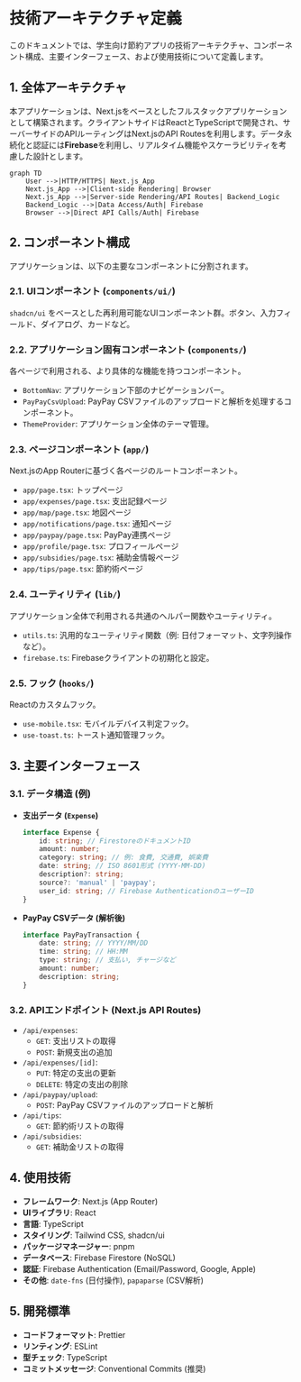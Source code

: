 # 技術アーキテクチャ定義

このドキュメントでは、学生向け節約アプリの技術アーキテクチャ、コンポーネント構成、主要インターフェース、および使用技術について定義します。

## 1. 全体アーキテクチャ

本アプリケーションは、Next.jsをベースとしたフルスタックアプリケーションとして構築されます。クライアントサイドはReactとTypeScriptで開発され、サーバーサイドのAPIルーティングはNext.jsのAPI Routesを利用します。データ永続化と認証には**Firebase**を利用し、リアルタイム機能やスケーラビリティを考慮した設計とします。

```mermaid
graph TD
    User -->|HTTP/HTTPS| Next.js_App
    Next.js_App -->|Client-side Rendering| Browser
    Next.js_App -->|Server-side Rendering/API Routes| Backend_Logic
    Backend_Logic -->|Data Access/Auth| Firebase
    Browser -->|Direct API Calls/Auth| Firebase
```

## 2. コンポーネント構成

アプリケーションは、以下の主要なコンポーネントに分割されます。

### 2.1. UIコンポーネント (`components/ui/`)
`shadcn/ui` をベースとした再利用可能なUIコンポーネント群。ボタン、入力フィールド、ダイアログ、カードなど。

### 2.2. アプリケーション固有コンポーネント (`components/`)
各ページで利用される、より具体的な機能を持つコンポーネント。
*   `BottomNav`: アプリケーション下部のナビゲーションバー。
*   `PayPayCsvUpload`: PayPay CSVファイルのアップロードと解析を処理するコンポーネント。
*   `ThemeProvider`: アプリケーション全体のテーマ管理。

### 2.3. ページコンポーネント (`app/`)
Next.jsのApp Routerに基づく各ページのルートコンポーネント。
*   `app/page.tsx`: トップページ
*   `app/expenses/page.tsx`: 支出記録ページ
*   `app/map/page.tsx`: 地図ページ
*   `app/notifications/page.tsx`: 通知ページ
*   `app/paypay/page.tsx`: PayPay連携ページ
*   `app/profile/page.tsx`: プロフィールページ
*   `app/subsidies/page.tsx`: 補助金情報ページ
*   `app/tips/page.tsx`: 節約術ページ

### 2.4. ユーティリティ (`lib/`)
アプリケーション全体で利用される共通のヘルパー関数やユーティリティ。
*   `utils.ts`: 汎用的なユーティリティ関数（例: 日付フォーマット、文字列操作など）。
*   `firebase.ts`: Firebaseクライアントの初期化と設定。

### 2.5. フック (`hooks/`)
Reactのカスタムフック。
*   `use-mobile.tsx`: モバイルデバイス判定フック。
*   `use-toast.ts`: トースト通知管理フック。

## 3. 主要インターフェース

### 3.1. データ構造 (例)

*   **支出データ (`Expense`)**
    ```typescript
    interface Expense {
        id: string; // FirestoreのドキュメントID
        amount: number;
        category: string; // 例: 食費, 交通費, 娯楽費
        date: string; // ISO 8601形式 (YYYY-MM-DD)
        description?: string;
        source?: 'manual' | 'paypay';
        user_id: string; // Firebase AuthenticationのユーザーID
    }
    ```
*   **PayPay CSVデータ (解析後)**
    ```typescript
    interface PayPayTransaction {
        date: string; // YYYY/MM/DD
        time: string; // HH:MM
        type: string; // 支払い, チャージなど
        amount: number;
        description: string;
    }
    ```

### 3.2. APIエンドポイント (Next.js API Routes)

*   `/api/expenses`:
    *   `GET`: 支出リストの取得
    *   `POST`: 新規支出の追加
*   `/api/expenses/[id]`:
    *   `PUT`: 特定の支出の更新
    *   `DELETE`: 特定の支出の削除
*   `/api/paypay/upload`:
    *   `POST`: PayPay CSVファイルのアップロードと解析
*   `/api/tips`:
    *   `GET`: 節約術リストの取得
*   `/api/subsidies`:
    *   `GET`: 補助金リストの取得

## 4. 使用技術

*   **フレームワーク**: Next.js (App Router)
*   **UIライブラリ**: React
*   **言語**: TypeScript
*   **スタイリング**: Tailwind CSS, shadcn/ui
*   **パッケージマネージャー**: pnpm
*   **データベース**: Firebase Firestore (NoSQL)
*   **認証**: Firebase Authentication (Email/Password, Google, Apple)
*   **その他**: `date-fns` (日付操作), `papaparse` (CSV解析)

## 5. 開発標準

*   **コードフォーマット**: Prettier
*   **リンティング**: ESLint
*   **型チェック**: TypeScript
*   **コミットメッセージ**: Conventional Commits (推奨)
